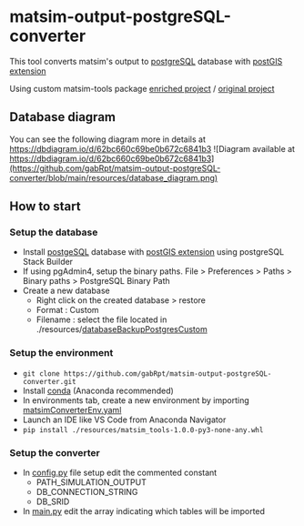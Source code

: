# matsim-output-postgreSQL-converter
This tool converts matsim's output to [postgreSQL](https://www.postgresql.org/) database with [postGIS extension](https://postgis.net/)

Using custom matsim-tools package [enriched project](https://github.com/gabRpt/matsim-python-tools) / [original project](https://github.com/matsim-vsp/matsim-python-tools)

## Database diagram
You can see the following diagram more in details at https://dbdiagram.io/d/62bc660c69be0b672c6841b3
![Diagram available at https://dbdiagram.io/d/62bc660c69be0b672c6841b3](https://github.com/gabRpt/matsim-output-postgreSQL-converter/blob/main/resources/database_diagram.png)


## How to start
### Setup the database
* Install [postgeSQL](https://www.postgresql.org/) database with [postGIS extension](https://postgis.net/) using postgreSQL Stack Builder
* If using pgAdmin4, setup the binary paths. File > Preferences > Paths > Binary paths > PostgreSQL Binary Path
* Create a new database
	* Right click on the created database > restore
	* Format : Custom
	* Filename : select the file located in ./resources/[databaseBackupPostgresCustom](https://github.com/gabRpt/matsim-output-postgreSQL-converter/blob/main/resources/databaseBackupPostgresCustom "databaseBackupPostgresCustom")


### Setup the environment
* `git clone https://github.com/gabRpt/matsim-output-postgreSQL-converter.git` 
* Install [conda](https://docs.conda.io/projects/conda/en/latest/user-guide/install/index.html) (Anaconda recommended)
* In environments tab, create a new environment by importing [matsimConverterEnv.yaml](https://github.com/gabRpt/matsim-output-postgreSQL-converter/blob/main/resources/matsimConverterEnv.yaml "matsimConverterEnv.yaml")
* Launch an IDE like VS Code from Anaconda Navigator
* `pip install ./resources/matsim_tools-1.0.0-py3-none-any.whl`

### Setup the converter
* In [config.py](https://github.com/gabRpt/matsim-output-postgreSQL-converter/blob/main/src/config.py "config.py") file setup edit the commented constant
	* PATH_SIMULATION_OUTPUT
	* DB_CONNECTION_STRING
	* DB_SRID
* In [main.py](https://github.com/gabRpt/matsim-output-postgreSQL-converter/blob/main/src/main.py "main.py") edit the array indicating which tables will be imported
